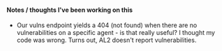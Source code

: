 #### Notes / thoughts I've been working on this

* Our vulns endpoint yields a 404 (not found) when there are no vulnerabilities on a specific agent - is that really useful? I thought my code was wrong. Turns out, AL2 doesn't report vulnerabilities.